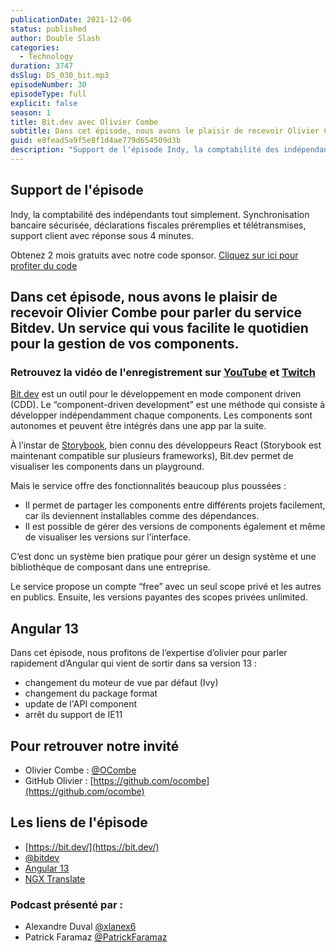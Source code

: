 ```yaml
---
publicationDate: 2021-12-06
status: published
author: Double Slash
categories:
  - Technology
duration: 3747
dsSlug: DS_030_bit.mp3
episodeNumber: 30
episodeType: full
explicit: false
season: 1
title: Bit.dev avec Olivier Combe
subtitle: Dans cet épisode, nous avons le plaisir de recevoir Olivier Combe pour parler du service Bitdev.
guid: e8fead5a9f5e8f1d4ae779d654509d3b
description: "Support de l'épisode Indy, la comptabilité des indépendants tout simplement. Synchronisation bancaire sécurisée, déclarations fiscales préremplies et télétransmises, support client avec réponse sous 4 minutes. Obtenez 2 mois gratuits avec notre code sponsor. Cliquez sur ici pour profiter du code Dans cet épisode, nous avons le plaisir de recevoir Olivier Combe pour parler du service Bitdev. Un service qui vous facilite le quotidien pour la gestion de vos components. Retrouvez la vidéo de l'enregistrement sur YouTube et Twitch Bit.dev est un outil pour le développement en mode component driven (CDD). Le “component-driven development” est une méthode qui consiste à développer indépendamment chaque components. Les components sont autonomes et peuvent être intégrés dans une app par la suite. À l’instar de Storybook, bien connu des développeurs React (Storybook est maintenant compatible sur plusieurs frameworks), Bit.dev permet de visualiser les components dans un playground. Mais le service offre des fonctionnalités beaucoup plus poussées : Il permet de partager les components entre différents projets facilement, car ils deviennent installables comme des dépendances. Il est possible de gérer des versions de components également et même de visualiser les versions sur l’interface. C’est donc un système bien pratique pour gérer un design système et une bibliothèque de composant dans une entreprise. Le service propose un compte “free” avec un seul scope privé et les autres en publics. Ensuite, les versions payantes des scopes privées unlimited. Angular 13 Dans cet épisode, nous profitons de l’expertise d’olivier pour parler rapidement d’Angular qui vient de sortir dans sa version 13 : changement du moteur de vue par défaut (Ivy) changement du package format update de l'API component arrêt du support de IE11 Pour retrouver notre invité Olivier Combe : @OCombe GitHub Olivier : https://github.com/ocombe Les liens de l'épisode https://bit.dev/ @bitdev Angular 13 NGX Translate Podcast présenté par : Alexandre Duval @xlanex6 Patrick Faramaz @PatrickFaramaz"
---
```


## Support de l'épisode

Indy, la comptabilité des indépendants tout simplement. Synchronisation bancaire sécurisée, déclarations fiscales préremplies et télétransmises, support client avec réponse sous 4 minutes.

Obtenez 2 mois gratuits avec notre code sponsor. [Cliquez sur ici pour profiter du code](https://bit.ly/3dojgDo)

## Dans cet épisode, nous avons le plaisir de recevoir Olivier Combe pour parler du service Bitdev. Un service qui vous facilite le quotidien pour la gestion de vos components.

### Retrouvez la vidéo de l'enregistrement sur [YouTube](https://www.youtube.com/watch?v=3TFpuKHMdb4) et [Twitch](https://www.twitch.tv/doubleslashpodcast/video/1221756050)

[Bit.dev](https://bit.dev/) est un outil pour le développement en mode component driven (CDD).
Le “component-driven development” est une méthode qui consiste à développer indépendamment chaque components. Les components sont autonomes et peuvent être intégrés dans une app par la suite.

À l’instar de [Storybook](https://storybook.js.org/), bien connu des développeurs React (Storybook est maintenant compatible sur plusieurs frameworks), Bit.dev permet de visualiser les components dans un playground.

Mais le service offre des fonctionnalités beaucoup plus poussées :

- Il permet de partager les components entre différents projets facilement, car ils deviennent installables comme des dépendances.
- Il est possible de gérer des versions de components également et même de visualiser les versions sur l’interface.

C’est donc un système bien pratique pour gérer un design système et une bibliothèque de composant dans une entreprise.

Le service propose un compte “free” avec un seul scope privé et les autres en publics. Ensuite, les versions payantes des scopes privées unlimited.

## Angular 13

Dans cet épisode, nous profitons de l’expertise d’olivier pour parler rapidement d’Angular qui vient de sortir dans sa version 13 :

- changement du moteur de vue par défaut (Ivy)
- changement du package format
- update de l'API component
- arrêt du support de IE11

## Pour retrouver notre invité

- Olivier Combe : [@OCombe](https://twitter.com/OCombe)
- GitHub Olivier : [https://github.com/ocombe](https://github.com/ocombe)

## Les liens de l'épisode

- [https://bit.dev/](https://bit.dev/)
- [@bitdev](https://twitter.com/bitdev_?s=20)
- [Angular 13](https://blog.angular.io/angular-v13-is-now-available-cce66f7bc296)
- [NGX Translate](http://www.ngx-translate.com/)

### Podcast présenté par :

- Alexandre Duval [@xlanex6](https://twitter.com/xlanex6)
- Patrick Faramaz [@PatrickFaramaz](https://twitter.com/PatrickFaramaz)
